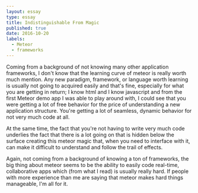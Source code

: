 ```yaml
---
layout: essay
type: essay
title: Indistinguishable From Magic
published: true
date: 2016-10-20
labels:
  - Meteor
  - frameworks
---
```


Coming from a background of not knowing many other application frameworks, I don't know that the learning curve of meteor is really worth much mention. Any new paradigm, framework, or language worth learning is usually not going to acquired easily and that's fine, especially for what you are getting in return; I know html and I know javascript and from the first Meteor demo app I was able to play around with, I could see that you were getting a lot of free behavior for the price of understanding a new application structure. You're getting a lot of seamless, dynamic behavior for not very much code at all. 

At the same time, the fact that you're not having to write very much code underlies the fact that there is a lot going on that is hidden below the surface creating this meteor magic that, when you need to interface with it, can make it difficult to understand and follow the trail of effects.

Again, not coming from a background of knowing a ton of frameworks, the big thing about meteor seems to be the ability to easily code real-time, collaborative apps which (from what I read) is usually really hard. If people with more experience than me are saying that meteor makes hard things manageable, I'm all for it. 

<!-- because honestly, i'm just writing this for a software engineering class prompt and was going to have to learn it anyway -->